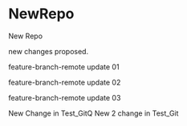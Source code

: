 # NewRepo
New Repo


new changes proposed.

feature-branch-remote update 01

feature-branch-remote update 02



feature-branch-remote update 03


New Change in Test_GitQ
New 2 change in Test_Git
